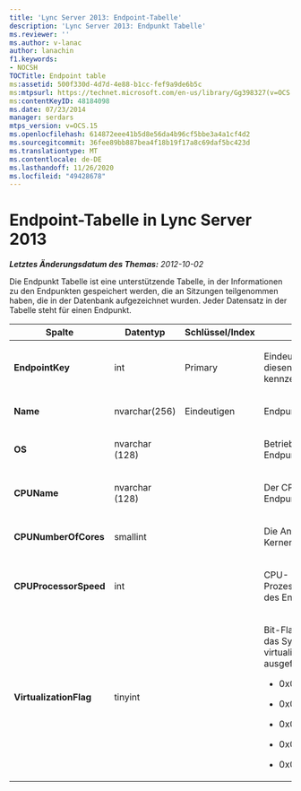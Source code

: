 ```yaml
---
title: 'Lync Server 2013: Endpoint-Tabelle'
description: 'Lync Server 2013: Endpunkt Tabelle'
ms.reviewer: ''
ms.author: v-lanac
author: lanachin
f1.keywords:
- NOCSH
TOCTitle: Endpoint table
ms:assetid: 500f330d-4d7d-4e88-b1cc-fef9a9de6b5c
ms:mtpsurl: https://technet.microsoft.com/en-us/library/Gg398327(v=OCS.15)
ms:contentKeyID: 48184098
ms.date: 07/23/2014
manager: serdars
mtps_version: v=OCS.15
ms.openlocfilehash: 614872eee41b5d8e56da4b96cf5bbe3a4a1cf4d2
ms.sourcegitcommit: 36fee89bb887bea4f18b19f17a8c69daf5bc423d
ms.translationtype: MT
ms.contentlocale: de-DE
ms.lasthandoff: 11/26/2020
ms.locfileid: "49428678"
---
```

# <a name="endpoint-table-in-lync-server-2013"></a>Endpoint-Tabelle in Lync Server 2013

<div data-xmlns="http://www.w3.org/1999/xhtml">

<div class="topic" data-xmlns="http://www.w3.org/1999/xhtml" data-msxsl="urn:schemas-microsoft-com:xslt" data-cs="https://msdn.microsoft.com/">

<div data-asp="https://msdn2.microsoft.com/asp">



</div>

<div id="mainSection">

<div id="mainBody">

<span> </span>

_**Letztes Änderungsdatum des Themas:** 2012-10-02_

Die Endpunkt Tabelle ist eine unterstützende Tabelle, in der Informationen zu den Endpunkten gespeichert werden, die an Sitzungen teilgenommen haben, die in der Datenbank aufgezeichnet wurden. Jeder Datensatz in der Tabelle steht für einen Endpunkt.


<table>
<colgroup>
<col style="width: 25%" />
<col style="width: 25%" />
<col style="width: 25%" />
<col style="width: 25%" />
</colgroup>
<thead>
<tr class="header">
<th><strong>Spalte</strong></th>
<th><strong>Datentyp</strong></th>
<th><strong>Schlüssel/Index</strong></th>
<th><strong>Details</strong></th>
</tr>
</thead>
<tbody>
<tr class="odd">
<td><p><strong>EndpointKey</strong></p></td>
<td><p>int</p></td>
<td><p>Primary</p></td>
<td><p>Eindeutige Zahl, die diesen Endpunkt kennzeichnet.</p></td>
</tr>
<tr class="even">
<td><p><strong>Name</strong></p></td>
<td><p>nvarchar(256)</p></td>
<td><p>Eindeutigen</p></td>
<td><p>Endpunktname</p></td>
</tr>
<tr class="odd">
<td><p><strong>OS</strong></p></td>
<td><p>nvarchar (128)</p></td>
<td><p> </p></td>
<td><p>Betriebssystem (OS) des Endpunkts.</p></td>
</tr>
<tr class="even">
<td><p><strong>CPUName</strong></p></td>
<td><p>nvarchar (128)</p></td>
<td></td>
<td><p>Der CPU-Name des Endpunkts.</p></td>
</tr>
<tr class="odd">
<td><p><strong>CPUNumberOfCores</strong></p></td>
<td><p>smallint</p></td>
<td></td>
<td><p>Die Anzahl von CPU-Kernen des Endpunkts.</p></td>
</tr>
<tr class="even">
<td><p><strong>CPUProcessorSpeed</strong></p></td>
<td><p>int</p></td>
<td></td>
<td><p>CPU-Prozessorgeschwindigkeit des Endpunkts.</p></td>
</tr>
<tr class="odd">
<td><p><strong>VirtualizationFlag</strong></p></td>
<td><p>tinyint</p></td>
<td></td>
<td><p>Bit-Flag, das angibt, ob das System in einer virtualisierten Umgebung ausgeführt wird:</p>
<ul>
<li><p>0x0000 – keine</p></li>
<li><p>0x0001 – HyperV</p></li>
<li><p>0x0002 – VMware</p></li>
<li><p>0x0004 – virtueller PC</p></li>
<li><p>0x0008 – xen-PC</p></li>
</ul></td>
</tr>
</tbody>
</table>


</div>

<span> </span>

</div>

</div>

</div>

